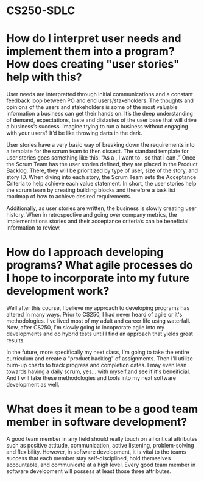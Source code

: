 # CS250-SDLC

# How do I interpret user needs and implement them into a program? How does creating "user stories" help with this?

User needs are interpretted through initial communications and a constant feedback loop between PO and end users/stakeholders. The thoughts and opinions of the users and stakeholders is some of the most valuable information a business can get their hands on. It’s the deep understanding of demand, expectations, taste and distastes of the user base that will drive a business’s success. Imagine trying to run a business without engaging with your users? It’d be like throwing darts in the dark. 

User stories have a very basic way of breaking down the requirements into a template for the scrum team to then dissect. The standard template for user stories goes something like this: “As a <insert role>, I want to <insert task>, so that I can <insert goal>.” Once the Scrum Team has the user stories defined, they are placed in the Product Backlog. There, they will be prioritized by type of user, size of the story, and story ID. When diving into each story, the Scrum Team sets the Acceptance Criteria to help achieve each value statement. In short, the user stories help the scrum team by creating building blocks and therefore a task list roadmap of how to achieve desired requirements. 
  
Additionally, as user stories are written, the business is slowly creating user history. When in retrospective and going over company metrics, the implementations stories and their acceptance criteria’s can be beneficial information to review.

# How do I approach developing programs? What agile processes do I hope to incorporate into my future development work?

Well after this course, I believe my approach to developing programs has altered in many ways. Prior to CS250, I had never heard of agile or it's methodologies. I've lived most of my adult and career life using waterfall. Now, after CS250, I'm slowly going to incoprorate agile into my developments and do hybrid tests until I find an approach that yields great results.
  
In the future, more specifically my next class, I'm going to take the entire curriculum and create a "product backlog" of assignments. Then I'll utilize burn-up charts to track progress and completion dates. I may even lean towards having a daily scrum, yes... with myself,and see if it's beneificial. And I will take these methodologies and tools into my next software development as well. 

# What does it mean to be a good team member in software development?

A good team member in any field should really touch on all critical attributes such as positive attitude, communication, active listening, problem-solving and flexibility. However, in software development, it is vital to the teams success that each member stay self-disciplined, hold themselves accountable, and communicate at a high level. Every good team member in software development will possess at least those three attributes. 
